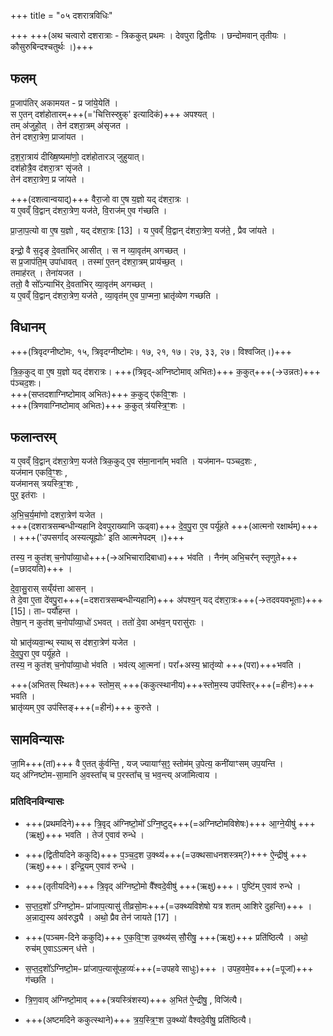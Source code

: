 +++
title = "०५ दशरात्रविधिः"

+++
+++(अथ चत्वारो दशरात्राः - त्रिककुत् प्रथमः । देवपुरा द्वितीयः । छन्दोमवान् तृतीयः । कौसुरुबिन्दश्चतुर्थः ।)+++

## फलम्
प्र॒जाप॑तिर् अकामयत - प्र जा॑ये॒येति॑ ।  
स ए॒तन् दश॑होतारम्+++(='चित्तिस्स्रुक्' इत्यादिकं)+++ अपश्यत् ।  
तम् अ॑जुहो॒त् । तेन॑ दशरा॒त्रम् अ॑सृजत ।  
तेन॑ दशरा॒त्रेण॒ प्राजा॑यत ।

द॒श॒रा॒त्राय॑ दीख्षि॒ष्यमा॑णो॒ दश॑होतारञ् जुहुयात्।  
दश॑होत्रै॒व द॑शरा॒त्रꣳ सृ॑जते ।  
तेन॑ दशरा॒त्रेण॒ प्र जा॑यते ।

+++(दशत्वान्वयाद्)+++ वैरा॒जो वा ए॒ष य॒ज्ञो यद् द॑शरा॒त्रः ।  
य ए॒वव्ँ वि॒द्वान् द॑शरा॒त्रेण॒ यज॑ते, वि॒राज॑म् ए॒व ग॑च्छति ।

प्रा॒जा॒प॒त्यो वा ए॒ष य॒ज्ञो , यद् द॑शरा॒त्रः [13] ।
य ए॒वव्ँ वि॒द्वान् द॑शरा॒त्रेण॒ यज॑ते॒ , प्रैव जा॑यते ।

इन्द्रो॒ वै स॒दृङ् दे॒वता॑भिर् आसीत् । स न व्या॒वृत॑म् अगच्छत् ।  
स प्र॒जाप॑ति॒म् उपा॑धावत् । तस्मा॑ ए॒तन् द॑शरा॒त्रम् प्राय॑च्छ॒त् ।  
तमाह॑रत् । तेना॑यजत ।  
ततो॒ वै सो᳚ऽन्याभि॑र् दे॒वता॑भिर् व्या॒वृत॑म् अगच्छत् ।  
य ए॒वव्ँ वि॒द्वान् द॑शरा॒त्रेण॒ यज॑ते , व्या॒वृत॑म् ए॒व पा॒प्मना॒ भ्रातृ॑व्येण गच्छति ।


## विधानम्
+++(त्रिवृदग्नीष्टोमः, १५, त्रिवृदग्नीष्टोमः। १७, २१, १७। २७, ३३, २७। विश्वजित्।)+++

त्रि॒क॒कुद् वा ए॒ष य॒ज्ञो यद् द॑शरात्रः।
+++(त्रिवृद्-अग्निष्टोमाव् अभितः)+++ क॒कुत्+++(→उन्नतः)+++ प॑ञ्चद॒शः।  
+++(सप्तदशाग्निष्टोमाव् अभितः)+++ क॒कुद् ए॑कवि॒ꣳ॒शः ।  
+++(त्रिणवाग्निष्टोमाव् अभितः)+++ क॒कुत् त्र॑यस्त्रि॒ꣳ॒शः ।

## फलान्तरम्
य ए॒वव्ँ वि॒द्वान् द॑शरा॒त्रेण॒ यज॑ते त्रिक॒कुद् ए॒व स॑मा॒नाना᳚म् भवति ।
यज॑मानᳶ पञ्चद॒शः ,  
यज॑मान एकवि॒ꣳ॒शः ,  
यज॑मानस् त्रयस्त्रि॒ꣳ॒शः ,  
पुर॒ इत॑राः ।

अ॒भि॒च॒र्य॒मा॑णो दशरा॒त्रेण॑ यजेत ।  
+++(दशरात्रसम्बन्धीन्यहानि देवपुराख्यानि ऊढ्वा)+++ दे॒व॒पु॒रा ए॒व पर्यू॑हते +++(आत्मनो रक्षार्थम्)+++ । +++('उपसर्गाद् अस्यत्यूह्योः' इति आत्मनेपदम् ।)+++

तस्य॒ न कुत॑श् च॒नोपा᳚व्या॒धो+++(→अभिचारादिबाधा)+++ भ॑वति ।
नैन॑म् अभि॒चर᳚न् स्तृणुते+++(=छादयति)+++ ।

दे॒वा॒सु॒रास् सय्ँय॑त्ता आसन् ।  
ते दे॒वा ए॒ता दे॑वपु॒रा+++(=दशरात्रसम्बन्धीन्यहानि)+++ अ॑पश्य॒न् यद् द॑शरा॒त्रः+++(→तदवयवभूताः)+++ [15]।
ताᳶ पर्यौ॑हन्त ।  
तेषा॒न् न कुत॑श् च॒नोपा᳚व्या॒धो॑ ऽभवत् ।
ततो॑ दे॒वा अभ॑व॒न् परासु॑राः ।

यो भ्रातृ॑व्यवा॒न्थ् स्याथ् स द॑शरा॒त्रेण॑ यजेत ।  
दे॒व॒पु॒रा ए॒व पर्यू॑हते ।  
तस्य॒ न कुत॑श् च॒नोपा᳚व्या॒धो भ॑वति ।
भव॑त्य् आ॒त्मना॑। परा᳚+अस्य॒ भ्रातृ॑व्यो +++(परा)+++भवति ।

+++(अभितस् स्थितः)+++ स्तोम॒स् +++(ककुत्स्थानीय)+++स्तोम॒स्य उप॑स्तिर्+++(=हीनः)+++ भवति ।  
भ्रातृ॑व्यम् ए॒व उप॑स्तिङ्+++(=हीनं)+++ कुरुते ।

## सामविन्यासः
जा॒मि+++(तां)+++ वै ए॒तत् कु॑र्वन्ति॒ , यज् ज्यायाꣳ॑स॒ꣵ॒ स्तोम॑म् उ॒पेत्य॒ कनी॑याꣳसम् उप॒यन्ति ।  
यद् अ॑ग्निष्टोम-सा॒मानि अ॒वस्ता᳚च् च प॒रस्ता᳚च् च॒ भव॒न्त्य् अजा॑मित्वाय ।

### प्रतिदिनविन्यासः
- +++(प्रथमदिने)+++ त्रि॒वृद् अ॑ग्निष्टो॒मो᳚ ऽग्नि॒ष्टुद्+++(=अग्निष्टोमविशेषः)+++ आ॒ग्ने॒यीषु॑ +++(ऋक्षु)+++ भवति । तेज॑ ए॒वाव॑ रुन्धे ।
- +++(द्वितीयदिने ककुदि)+++ प॒ञ्च॒द॒श उ॒क्थ्य॑+++(=उक्थसाधनशस्त्रम्?)+++ ऐ॒न्द्रीषु॑  +++(ऋक्षु)+++। इन्द्रि॒यम् ए॒वाव॑ रुन्धे ।
- +++(तृतीयदिने)+++ त्रि॒वृद् अ॑ग्निष्टो॒मो वै᳚श्वदे॒वीषु॑  +++(ऋक्षु)+++। पुष्टि॑म् ए॒वाव॑ रुन्धे ।

- स॒प्त॒द॒शो᳚ ऽग्निष्टो॒मᳶ प्रा॑जाप॒त्यासु॑ तीव्रसो॒मः+++(=उक्थ्यविशेषो यत्र शतम् आशिरे दुहन्ति)+++ । अ॒न्नाद्य॒स्य अव॑रुद्ध्यै । अथो॒ प्रैव तेन॑ जायते [17] ।
- +++(पञ्चम-दिने ककुदि)+++ ए॒क॒वि॒ꣳ॒श उ॒क्थ्य॑स् सौ॒रीषु॒ +++(ऋक्षु)+++ प्रति॑ष्ठित्यै । अथो॒ रुच॑म् ए॒वाऽऽत्मन् ध॑त्ते ।
- स॒प्त॒द॒शो᳚ऽग्निष्टो॒मᳶ प्रा॑जाप॒त्यासू॑पह॒व्यः॑+++(=उपहवे साधुः)+++ । उपह॒वमे॒व+++(=पूजां)+++ ग॑च्छति ।

- त्रि॒ण॒वाव् अ॑ग्निष्टो॒माव् +++(त्रयस्त्रिंशस्य)+++ अ॒भित॑  ऐ॒न्द्रीषु॒ , विजि॑त्यै।
- +++(अष्टमदिने ककुत्स्थाने)+++ त्र॒य॒स्त्रि॒ꣳ॒श उ॒क्थ्यो॑ वैश्वदे॒वीषु॒ प्रति॑ष्ठित्यै।

<div class="js_include" url="../aMshAH/vishvajit-vidhAnam/"  newLevelForH1="4" includeTitle="false"> </div>  
